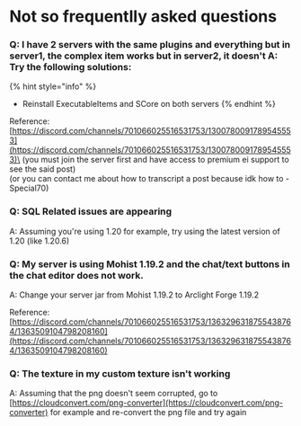 # Not so frequentlly asked questions

### Q: I have 2 servers with the same plugins and everything but in server1, the complex item works but in server2, it doesn't A: Try the following solutions:

{% hint style="info" %}
* Reinstall ExecutableItems and SCore on both servers
{% endhint %}

Reference: [https://discord.com/channels/701066025516531753/1300780091789545553](https://discord.com/channels/701066025516531753/1300780091789545553)\
(you must join the server first and have access to premium ei support to see the said post)\
(or you can contact me about how to transcript a post because idk how to -Special70)

### Q: SQL Related issues are appearing

A: Assuming you're using 1.20 for example, try using the latest version of 1.20 (like 1.20.6)

### Q: My server is using Mohist 1.19.2 and the chat/text buttons in the chat editor does not work.&#x20;

A: Change your server jar from Mohist 1.19.2 to Arclight Forge 1.19.2

Reference: [https://discord.com/channels/701066025516531753/1363296318755438764/1363509104798208160](https://discord.com/channels/701066025516531753/1363296318755438764/1363509104798208160)

### Q: The texture in my custom texture isn't working

A: Assuming that the png doesn't seem corrupted, go to [https://cloudconvert.com/png-converter](https://cloudconvert.com/png-converter) for example and re-convert the png file and try again
